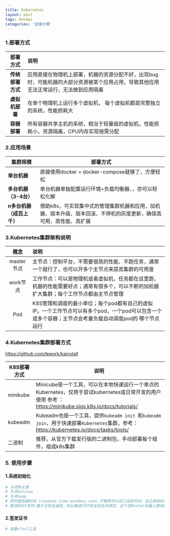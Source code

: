 ```yaml
---
title: Kubernetes
layout: post
tags: DevOps
categories: '边缘计算'
---
```


### 1.部署方式

|     部署方式     | 说明                                                         |
| :--------------: | :----------------------------------------------------------- |
| **传统部署方式** | 应用直接在物理机上部署，机器的资源分配不好，出现bug时，可能机器的大部分资源被某个应用占用，导致其他应用无法正常运行，无法做到应用隔离 |
|  **虚拟机部署**  | 在单个物理机上运行多个虚拟机， 每个虚拟机都是完整独立的系统，性能损耗大 |
|   **容器部署**   | 所有容器共享主机的系统，相当于轻量级的虚拟机，性能损耗小，资源隔离，CPU内存实现按需分配 |

### 2.应用场景

| 集群规模                  | 部署方式                                                     |
| ------------------------- | ------------------------------------------------------------ |
| **单台机器**              | 直接使用docker + docker-compose就够了，方便轻松              |
| **多台机器（3-4台）**     | 单台机器单独配置运行环境+负载均衡器、，亦可以轻松化解        |
| **n多台机器（成百上千）** | 借助k8s，可实现集中式的管理集群机器和应用，加机器、版本升级、版本回滚、不停机的灰度更新，确保高可用、高性能、高扩展 |

### 3.Kubernetes集群架构说明

|    概念    | 说明                                                         |
| :--------: | :----------------------------------------------------------- |
| master节点 | 主节点：控制平台，不需要很高的性能、不跑任务，通常一个就行了，也可以开多个主节点来提高集群的可用度 |
|  work节点  | 工作节点：可以是物理机或者虚拟机，任务都在这里跑，机器的性能需要好点；通常有很多个，可以不断的加机器扩大集群；每个工作节点都由主节点管理 |
|    Pod     | K8S管理和调度的最小单位；每个pod都有自己的虚拟IP。一个工作节点可以有多个pod，一个pod可以包含一个或多个容器；主节点会考量负载自动调度pod的  哪个节点运行 |

### 4.Kubernetes集群部署方式

https://github.com/lework/kainstall

| K8S部署方式 | 说明                                                         |
| ----------- | ------------------------------------------------------------ |
| minikube    | Minicube是一个工具，可以在本地快速运行一个单点的Kubernetes，仅用于尝试kubernetes或日常开发的用户使用 参考 ：https://minikube.sigs.k8s.io/docs/tutorials/ |
| kubeadm     | Kubeadm也是一个工具，提供`kubeadm init `和`kubeadm join`，用于快速部署`Kubernetes`集群，参考：https://kubernetes.io/docs/tasks/tools/ |
| 二进制      | 推荐，从官方下载发行版的二进制包，手动部署每个组件，组成k8s集群 |

### 5. 使用步骤

#### 1.系统初始化

```sh
# 关闭防火墙
# 关闭selinux
# 关闭swap
# 同步服务器时间 (ntpdate time.windows.com),不联网可以自己设定时间，总之保持时间一致
# 更改HOST文件(基于主机名通信，所以要进行IP和主机名的绑定，这个在Master机器上更改就行)


```

#### 2.签发证书

```sh
# 准备cfssl工具
```



